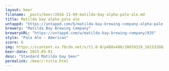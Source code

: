 ```yaml
---
layout: beer
filename: _posts/beer/2016-11-09-matilda-bay-alpha-pale-ale.md
title: Matilda bay alpha pale ale
untappd: "https://untappd.com/b/matilda-bay-brewing-company-alpha-pale-ale/11554"
brewery: "Matilda Bay Brewing Company"
breweryURL: "https://untappd.com/w/matilda-bay-brewing-company/835"
style: "Pale Ale - American"
score: 6
img: https://scontent.xx.fbcdn.net/v/t1.0-0/p480x480/10659329_10153268257393745_1308545288385225140_n.jpg?oh=a1c68745d4b323c112bc8c8ae5a23624&oe=5902B79E
beer-date: 2015-05-01
desc: "Standard Matilda bay beer"
permalink: /beer/:title.html
---
```

